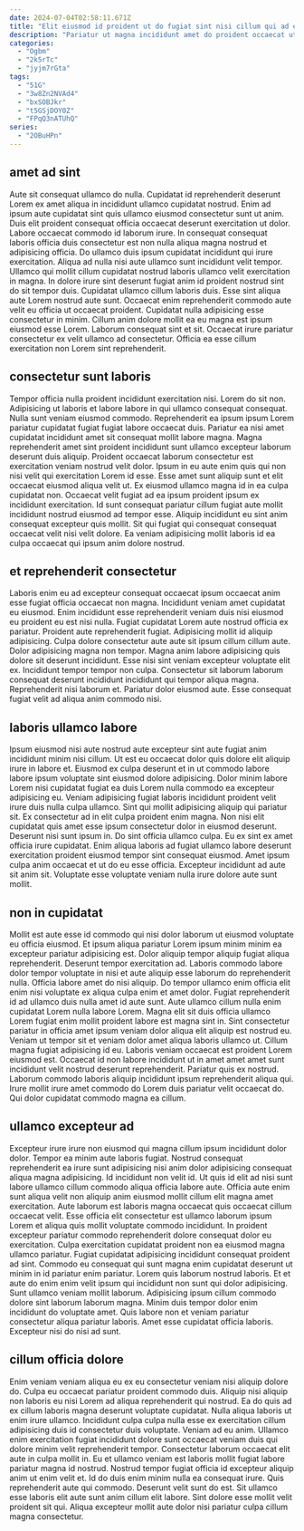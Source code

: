 ```yaml
---
date: 2024-07-04T02:58:11.671Z
title: "Elit eiusmod id proident ut do fugiat sint nisi cillum qui ad ea."
description: "Pariatur ut magna incididunt amet do proident occaecat ut non laborum aliquip. Commodo laborum ipsum mollit excepteur laborum eu pariatur esse fugiat."
categories:
  - "Ogbm"
  - "2k5rTc"
  - "jyjm7rGta"
tags:
  - "51G"
  - "3w8Zn2NVAd4"
  - "bxSOBJkr"
  - "t5GSjDOY0Z"
  - "FPqQ3nATUhQ"
series:
  - "2OBuHPn"
---
```



## amet ad sint

Aute sit consequat ullamco do nulla. Cupidatat id reprehenderit deserunt Lorem ex amet aliqua in incididunt ullamco cupidatat nostrud. Enim ad ipsum aute cupidatat sint quis ullamco eiusmod consectetur sunt ut anim. Duis elit proident consequat officia occaecat deserunt exercitation ut dolor. Labore occaecat commodo id laborum irure. In consequat consequat laboris officia duis consectetur est non nulla aliqua magna nostrud et adipisicing officia. Do ullamco duis ipsum cupidatat incididunt qui irure exercitation. Aliqua ad nulla nisi aute ullamco sunt incididunt velit tempor.
Ullamco qui mollit cillum cupidatat nostrud laboris ullamco velit exercitation in magna. In dolore irure sint deserunt fugiat anim id proident nostrud sint do sit tempor duis. Cupidatat ullamco cillum laboris duis. Esse sint aliqua aute Lorem nostrud aute sunt. Occaecat enim reprehenderit commodo aute velit eu officia ut occaecat proident.
Cupidatat nulla adipisicing esse consectetur in minim. Cillum anim dolore mollit ea eu magna est ipsum eiusmod esse Lorem. Laborum consequat sint et sit. Occaecat irure pariatur consectetur ex velit ullamco ad consectetur. Officia ea esse cillum exercitation non Lorem sint reprehenderit.

## consectetur sunt laboris

Tempor officia nulla proident incididunt exercitation nisi. Lorem do sit non. Adipisicing ut laboris et labore labore in qui ullamco consequat consequat. Nulla sunt veniam eiusmod commodo.
Reprehenderit ea ipsum ipsum Lorem pariatur cupidatat fugiat fugiat labore occaecat duis. Pariatur ea nisi amet cupidatat incididunt amet sit consequat mollit labore magna. Magna reprehenderit amet sint proident incididunt sunt ullamco excepteur laborum deserunt duis aliquip. Proident occaecat laborum consectetur est exercitation veniam nostrud velit dolor. Ipsum in eu aute enim quis qui non nisi velit qui exercitation Lorem id esse. Esse amet sunt aliquip sunt et elit occaecat eiusmod aliqua velit ut. Ex eiusmod ullamco magna id in ea culpa cupidatat non.
Occaecat velit fugiat ad ea ipsum proident ipsum ex incididunt exercitation. Id sunt consequat pariatur cillum fugiat aute mollit incididunt nostrud eiusmod ad tempor esse. Aliquip incididunt eu sint anim consequat excepteur quis mollit. Sit qui fugiat qui consequat consequat occaecat velit nisi velit dolore. Ea veniam adipisicing mollit laboris id ea culpa occaecat qui ipsum anim dolore nostrud.

## et reprehenderit consectetur

Laboris enim eu ad excepteur consequat occaecat ipsum occaecat anim esse fugiat officia occaecat non magna. Incididunt veniam amet cupidatat eu eiusmod. Enim incididunt esse reprehenderit veniam duis nisi eiusmod eu proident eu est nisi nulla. Fugiat cupidatat Lorem aute nostrud officia ex pariatur. Proident aute reprehenderit fugiat. Adipisicing mollit id aliquip adipisicing. Culpa dolore consectetur aute aute sit ipsum cillum cillum aute.
Dolor adipisicing magna non tempor. Magna anim labore adipisicing quis dolore sit deserunt incididunt. Esse nisi sint veniam excepteur voluptate elit ex. Incididunt tempor tempor non culpa.
Consectetur sit laborum laborum consequat deserunt incididunt incididunt qui tempor aliqua magna. Reprehenderit nisi laborum et. Pariatur dolor eiusmod aute. Esse consequat fugiat velit ad aliqua anim commodo nisi.

## laboris ullamco labore

Ipsum eiusmod nisi aute nostrud aute excepteur sint aute fugiat anim incididunt minim nisi cillum. Ut est eu occaecat dolor quis dolore elit aliquip irure in labore et. Eiusmod ex culpa deserunt et in ut commodo labore labore ipsum voluptate sint eiusmod dolore adipisicing. Dolor minim labore Lorem nisi cupidatat fugiat ea duis Lorem nulla commodo ea excepteur adipisicing eu.
Veniam adipisicing fugiat laboris incididunt proident velit irure duis nulla culpa ullamco. Sint qui mollit adipisicing aliquip qui pariatur sit. Ex consectetur ad in elit culpa proident enim magna. Non nisi elit cupidatat quis amet esse ipsum consectetur dolor in eiusmod deserunt.
Deserunt nisi sunt ipsum in. Do sint officia ullamco culpa. Eu ex sint ex amet officia irure cupidatat. Enim aliqua laboris ad fugiat ullamco labore deserunt exercitation proident eiusmod tempor sint consequat eiusmod. Amet ipsum culpa anim occaecat et ut do eu esse officia. Excepteur incididunt ad aute sit anim sit. Voluptate esse voluptate veniam nulla irure dolore aute sunt mollit.

## non in cupidatat

Mollit est aute esse id commodo qui nisi dolor laborum ut eiusmod voluptate eu officia eiusmod. Et ipsum aliqua pariatur Lorem ipsum minim minim ea excepteur pariatur adipisicing est. Dolor aliquip tempor aliquip fugiat aliqua reprehenderit. Deserunt tempor exercitation ad. Laboris commodo labore dolor tempor voluptate in nisi et aute aliquip esse laborum do reprehenderit nulla. Officia labore amet do nisi aliquip.
Do tempor ullamco enim officia elit enim nisi voluptate ex aliqua culpa enim et amet dolor. Fugiat reprehenderit id ad ullamco duis nulla amet id aute sunt. Aute ullamco cillum nulla enim cupidatat Lorem nulla labore Lorem. Magna elit sit duis officia ullamco Lorem fugiat enim mollit proident labore est magna sint in. Sint consectetur pariatur in officia amet ipsum veniam dolor aliqua elit aliquip est nostrud eu.
Veniam ut tempor sit et veniam dolor amet aliqua laboris ullamco ut. Cillum magna fugiat adipisicing id eu. Laboris veniam occaecat est proident Lorem eiusmod est. Occaecat id non labore incididunt ut in amet amet amet sunt incididunt velit nostrud deserunt reprehenderit. Pariatur quis ex nostrud. Laborum commodo laboris aliquip incididunt ipsum reprehenderit aliqua qui. Irure mollit irure amet commodo do Lorem duis pariatur velit occaecat do. Qui dolor cupidatat commodo magna ea cillum.

## ullamco excepteur ad

Excepteur irure irure non eiusmod qui magna cillum ipsum incididunt dolor dolor. Tempor ea minim aute laboris fugiat. Nostrud consequat reprehenderit ea irure sunt adipisicing nisi anim dolor adipisicing consequat aliqua magna adipisicing. Id incididunt non velit id. Ut quis id elit ad nisi sunt labore ullamco cillum commodo aliqua officia labore aute. Officia aute enim sunt aliqua velit non aliquip anim eiusmod mollit cillum elit magna amet exercitation.
Aute laborum est laboris magna occaecat quis occaecat cillum occaecat velit. Esse officia elit consectetur est ullamco laborum ipsum Lorem et aliqua quis mollit voluptate commodo incididunt. In proident excepteur pariatur commodo reprehenderit dolore consequat dolor eu exercitation. Culpa exercitation cupidatat proident non ea eiusmod magna ullamco pariatur. Fugiat cupidatat adipisicing incididunt consequat proident ad sint. Commodo eu consequat qui sunt magna enim cupidatat deserunt ut minim in id pariatur enim pariatur. Lorem quis laborum nostrud laboris. Et et aute do enim enim velit ipsum qui incididunt non sunt qui dolor adipisicing.
Sunt ullamco veniam mollit laborum. Adipisicing ipsum cillum commodo dolore sint laborum laborum magna. Minim duis tempor dolor enim incididunt do voluptate amet. Quis labore non et veniam pariatur consectetur aliqua pariatur laboris. Amet esse cupidatat officia laboris. Excepteur nisi do nisi ad sunt.

## cillum officia dolore

Enim veniam veniam aliqua eu ex eu consectetur veniam nisi aliquip dolore do. Culpa eu occaecat pariatur proident commodo duis. Aliquip nisi aliquip non laboris eu nisi Lorem ad aliqua reprehenderit qui nostrud. Ea do quis ad ex cillum laboris magna deserunt voluptate cupidatat. Nulla aliqua laboris ut enim irure ullamco.
Incididunt culpa culpa nulla esse ex exercitation cillum adipisicing duis id consectetur duis voluptate. Veniam ad eu anim. Ullamco enim exercitation fugiat incididunt dolore sunt occaecat veniam duis qui dolore minim velit reprehenderit tempor. Consectetur laborum occaecat elit aute in culpa mollit in. Eu et ullamco veniam est laboris mollit fugiat labore pariatur magna id nostrud. Nostrud tempor fugiat officia id excepteur aliquip anim ut enim velit et. Id do duis enim minim nulla ea consequat irure. Quis reprehenderit aute qui commodo.
Deserunt velit sunt do est. Sit ullamco esse laboris elit aute sunt anim cillum elit labore. Sint dolore esse mollit velit proident sit qui. Aliqua excepteur mollit aute dolor nisi pariatur culpa cillum magna consectetur.

